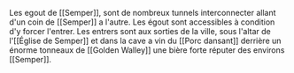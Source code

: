 Les egout de [[Semper]], sont de nombreux tunnels interconnecter allant d'un coin de [[Semper]] a l'autre. Les égout sont accessibles à condition d'y forcer l'entrer. Les entrers sont aux sorties de la ville, sous l'altar de l'[[Église de Semper]] et dans la cave a vin du [[Porc dansant]] derrière un énorme tonneaux de [[Golden Walley]] une bière forte réputer des environs [[Semper]].